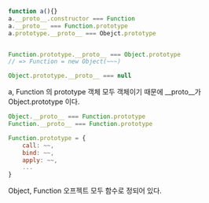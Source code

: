 ```javascript
function a(){}
a.__proto__.constructor === Function
a.__proto__ === Function.prototype
a.prototype.__proto__ === Obejct.prototype


Function.prototype.__proto__ === Object.prototype
// => Function = new Object(~~~)

Object.prototype.__proto__ === null

```
a, Function 의 prototype 객체 모두 객체이기 때문에 __proto__가 Object.prototype 이다.


```javascript
Object.__proto__ === Function.prototype
Function.__proto__ === Function.prototype

Function.prototype = {
    call: ~~,
    bind: ~~,
    apply: ~~,
    ...
}
```
Object, Function 오프젝트 모두 함수로 정되어 있다.